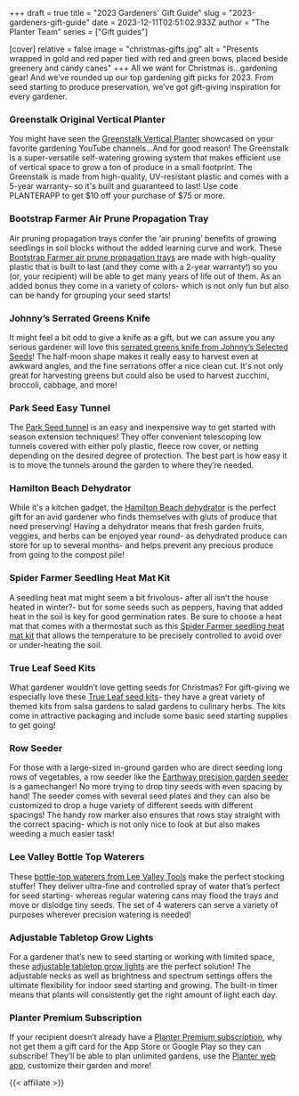 +++
draft = true
title = "2023 Gardeners' Gift Guide"
slug = "2023-gardeners-gift-guide"
date = 2023-12-11T02:51:02.933Z
author = "The Planter Team"
series = ["Gift guides"]

[cover]
relative = false
image = "christmas-gifts.jpg"
alt = "Presents wrapped in gold and red paper tied with red and green bows, placed beside greenery and candy canes"
+++
All we want for Christmas is…gardening gear! And we’ve rounded up our top gardening gift picks for 2023. From seed starting to produce preservation, we’ve got gift-giving inspiration for every gardener.

### Greenstalk Original Vertical Planter

You might have seen the [Greenstalk Vertical Planter](https://store.greenstalkgarden.com/product/greenstalk-stackable-garden/?rstr=PLANTERAPP) showcased on your favorite gardening YouTube channels…And for good reason! The Greenstalk is a super-versatile self-watering growing system that makes efficient use of vertical space to grow a ton of produce in a small footprint. The Greenstalk is made from high-quality, UV-resistant plastic and comes with a 5-year warranty- so it's built and guaranteed to last! Use code PLANTERAPP to get $10 off your purchase of $75 or more.

### Bootstrap Farmer Air Prune Propagation Tray

Air pruning propagation trays confer the ‘air pruning’ benefits of growing seedlings in soil blocks without the added learning curve and work. These [Bootstrap Farmer air prune propagation trays](https://collabs.shop/qpxwvp) are made with high-quality plastic that is built to last (and they come with a 2-year warranty!) so you (or, your recipient) will be able to get many years of life out of them. As an added bonus they come in a variety of colors- which is not only fun but also can be handy for grouping your seed starts!

### Johnny’s Serrated Greens Knife

It might feel a bit odd to give a knife as a gift, but we can assure you any serious gardener will love this [serrated greens knife from Johnny’s Selected Seeds](https://www.johnnyseeds.com/tools-supplies/harvesting-tools/harvest-knives/serrated-greens-knife-6%22-9098.html)! The half-moon shape makes it really easy to harvest even at awkward angles, and the fine serrations offer a nice clean cut. It's not only great for harvesting greens but could also be used to harvest zucchini, broccoli, cabbage, and more!

### Park Seed Easy Tunnel

The [Park Seed tunnel](https://www.amazon.com/Park-Seed-Standard-Tunnel-Protective/dp/B08X7H4M41/ref=sr_1_5?crid=3SK9K8I6N2IHK&keywords=giant%2Beasy%2Bpoly%2Btunnel&qid=1701707280&sprefix=giant%2Beasy%2Bpoly%2Btunnel%2Caps%2C97&sr=8-5&th=1) is an easy and inexpensive way to get started with season extension techniques! They offer convenient telescoping low tunnels covered with either poly plastic, fleece row cover, or netting depending on the desired degree of protection. The best part is how easy it is to move the tunnels around the garden to where they’re needed.

### Hamilton Beach Dehydrator

While it's a kitchen gadget, the [Hamilton Beach dehydrator](https://www.amazon.com/Hamilton-Beach-32100A-Digital-Dehydrator/dp/B012CG8N26/ref=sr_1_11?crid=10OPIZTPMPYHP&keywords=dehydrator&qid=1701707368&sprefix=dehydrator%2Caps%2C101&sr=8-11) is the perfect gift for an avid gardener who finds themselves with gluts of produce that need preserving! Having a dehydrator means that fresh garden fruits, veggies, and herbs can be enjoyed year round- as dehydrated produce can store for up to several months- and helps prevent any precious produce from going to the compost pile!

### Spider Farmer Seedling Heat Mat Kit

A seedling heat mat might seem a bit frivolous- after all isn’t the house heated in winter?- but for some seeds such as peppers, having that added heat in the soil is key for good germination rates. Be sure to choose a heat mat that comes with a thermostat such as this [Spider Farmer seedling heat mat kit](https://www.amazon.com/dp/B09DPKXRRD/ref=emc_b_5_t?th=1) that allows the temperature to be precisely controlled to avoid over or under-heating the soil.

### True Leaf Seed Kits

What gardener wouldn’t love getting seeds for Christmas? For gift-giving we especially love these [True Leaf seed kits](https://www.trueleafmarket.com/collections/garden-seed-kits?rstr=atlgrow)- they have a great variety of themed kits from salsa gardens to salad gardens to culinary herbs. The kits come in attractive packaging and include some basic seed starting supplies to get going!

### Row Seeder

For those with a large-sized in-ground garden who are direct seeding long rows of vegetables, a row seeder like the [Earthway precision garden seeder](https://www.amazon.com/Earthway-1001-B-Precision-Garden-Seeder/dp/B00002N66A/) is a gamechanger! No more trying to drop tiny seeds with even spacing by hand! The seeder comes with several seed plates and they can also be customized to drop a huge variety of different seeds with different spacings! The handy row marker also ensures that rows stay straight with the correct spacing- which is not only nice to look at but also makes weeding a much easier task!

### Lee Valley Bottle Top Waterers

These [bottle-top waterers from Lee Valley Tools](https://www.leevalley.com/en-us/shop/garden/indoor-gardening/watering/53711-bottle-top-waterers?item=XC495) make the perfect stocking stuffer! They deliver ultra-fine and controlled spray of water that’s perfect for seed starting- whereas regular watering cans may flood the trays and move or dislodge tiny seeds. The set of 4 waterers can serve a variety of purposes wherever precision watering is needed!

### Adjustable Tabletop Grow Lights

For a gardener that’s new to seed starting or working with limited space, these [adjustable tabletop grow lights](https://www.amazon.com/GroDrow-Starting-Spectrum-Adjustable-Gooseneck/dp/B092R2CD42) are the perfect solution! The adjustable necks as well as brightness and spectrum settings offers the ultimate flexibility for indoor seed starting and growing. The built-in timer means that plants will consistently get the right amount of light each day.

### Planter Premium Subscription

If your recipient doesn’t already have a [Planter Premium subscription](https://info.planter.garden/account/premium-subscription/), why not get them a gift card for the App Store or Google Play so they can subscribe! They’ll be able to plan unlimited gardens, use the [Planter web app](https://planter.garden/gardens), customize their garden and more!

{{< affiliate >}}